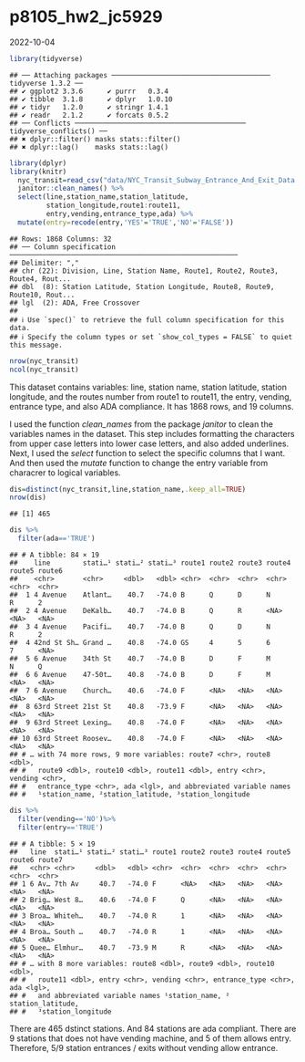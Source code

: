p8105_hw2_jc5929
================
2022-10-04

``` r
library(tidyverse)
```

    ## ── Attaching packages ─────────────────────────────────────── tidyverse 1.3.2 ──
    ## ✔ ggplot2 3.3.6      ✔ purrr   0.3.4 
    ## ✔ tibble  3.1.8      ✔ dplyr   1.0.10
    ## ✔ tidyr   1.2.0      ✔ stringr 1.4.1 
    ## ✔ readr   2.1.2      ✔ forcats 0.5.2 
    ## ── Conflicts ────────────────────────────────────────── tidyverse_conflicts() ──
    ## ✖ dplyr::filter() masks stats::filter()
    ## ✖ dplyr::lag()    masks stats::lag()

``` r
library(dplyr)
library(knitr)
  nyc_transit=read_csv("data/NYC_Transit_Subway_Entrance_And_Exit_Data.csv") %>%
  janitor::clean_names() %>%
  select(line,station_name,station_latitude,
         station_longitude,route1:route11,
         entry,vending,entrance_type,ada) %>%
  mutate(entry=recode(entry,'YES'='TRUE','NO'='FALSE'))
```

    ## Rows: 1868 Columns: 32
    ## ── Column specification ────────────────────────────────────────────────────────
    ## Delimiter: ","
    ## chr (22): Division, Line, Station Name, Route1, Route2, Route3, Route4, Rout...
    ## dbl  (8): Station Latitude, Station Longitude, Route8, Route9, Route10, Rout...
    ## lgl  (2): ADA, Free Crossover
    ## 
    ## ℹ Use `spec()` to retrieve the full column specification for this data.
    ## ℹ Specify the column types or set `show_col_types = FALSE` to quiet this message.

``` r
nrow(nyc_transit)
ncol(nyc_transit)
```

This dataset contains variables: line, station name, station latitude,
station longitude, and the routes number from route1 to route11, the
entry, vending, entrance type, and also ADA compliance. It has 1868
rows, and 19 columns.

I used the function *clean_names* from the package *janitor* to clean
the variables names in the dataset. This step includes formatting the
characters from upper case letters into lower case letters, and also
added underlines. Next, I used the *select* function to select the
specific columns that I want. And then used the *mutate* function to
change the entry variable from characrer to logical variables.

``` r
dis=distinct(nyc_transit,line,station_name,.keep_all=TRUE)
nrow(dis)
```

    ## [1] 465

``` r
dis %>%
  filter(ada=='TRUE')
```

    ## # A tibble: 84 × 19
    ##    line        stati…¹ stati…² stati…³ route1 route2 route3 route4 route5 route6
    ##    <chr>       <chr>     <dbl>   <dbl> <chr>  <chr>  <chr>  <chr>  <chr>  <chr> 
    ##  1 4 Avenue    Atlant…    40.7   -74.0 B      Q      D      N      R      2     
    ##  2 4 Avenue    DeKalb…    40.7   -74.0 B      Q      R      <NA>   <NA>   <NA>  
    ##  3 4 Avenue    Pacifi…    40.7   -74.0 B      Q      D      N      R      2     
    ##  4 42nd St Sh… Grand …    40.8   -74.0 GS     4      5      6      7      <NA>  
    ##  5 6 Avenue    34th St    40.7   -74.0 B      D      F      M      N      Q     
    ##  6 6 Avenue    47-50t…    40.8   -74.0 B      D      F      M      <NA>   <NA>  
    ##  7 6 Avenue    Church…    40.6   -74.0 F      <NA>   <NA>   <NA>   <NA>   <NA>  
    ##  8 63rd Street 21st St    40.8   -73.9 F      <NA>   <NA>   <NA>   <NA>   <NA>  
    ##  9 63rd Street Lexing…    40.8   -74.0 F      <NA>   <NA>   <NA>   <NA>   <NA>  
    ## 10 63rd Street Roosev…    40.8   -74.0 F      <NA>   <NA>   <NA>   <NA>   <NA>  
    ## # … with 74 more rows, 9 more variables: route7 <chr>, route8 <dbl>,
    ## #   route9 <dbl>, route10 <dbl>, route11 <dbl>, entry <chr>, vending <chr>,
    ## #   entrance_type <chr>, ada <lgl>, and abbreviated variable names
    ## #   ¹​station_name, ²​station_latitude, ³​station_longitude

``` r
dis %>%
  filter(vending=='NO')%>%
  filter(entry=='TRUE')
```

    ## # A tibble: 5 × 19
    ##   line  stati…¹ stati…² stati…³ route1 route2 route3 route4 route5 route6 route7
    ##   <chr> <chr>     <dbl>   <dbl> <chr>  <chr>  <chr>  <chr>  <chr>  <chr>  <chr> 
    ## 1 6 Av… 7th Av     40.7   -74.0 F      <NA>   <NA>   <NA>   <NA>   <NA>   <NA>  
    ## 2 Brig… West 8…    40.6   -74.0 F      Q      <NA>   <NA>   <NA>   <NA>   <NA>  
    ## 3 Broa… Whiteh…    40.7   -74.0 R      1      <NA>   <NA>   <NA>   <NA>   <NA>  
    ## 4 Broa… South …    40.7   -74.0 R      1      <NA>   <NA>   <NA>   <NA>   <NA>  
    ## 5 Quee… Elmhur…    40.7   -73.9 M      R      <NA>   <NA>   <NA>   <NA>   <NA>  
    ## # … with 8 more variables: route8 <dbl>, route9 <dbl>, route10 <dbl>,
    ## #   route11 <dbl>, entry <chr>, vending <chr>, entrance_type <chr>, ada <lgl>,
    ## #   and abbreviated variable names ¹​station_name, ²​station_latitude,
    ## #   ³​station_longitude

There are 465 dstinct stations. And 84 stations are ada compliant. There
are 9 stations that does not have vending machine, and 5 of them allows
entry. Therefore, 5/9 station entrances / exits without vending allow
entrance.

